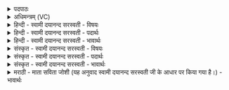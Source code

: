 <details><summary>पदपाठः</summary>

आ। या॒तु॒। इन्द्रः॑। अव॑से। उप॑। नः॒। इ॒ह। स्तु॒तः। स॒ध॒मादिति॑ सध॒ऽमात्। अ॒स्तु॒। शूरः॑। वा॒वृ॒धा॒नः। व॒वृ॒धा॒नऽइति॑ ववृधा॒नः। तवि॑षीः। यस्य॑। पू॒र्वीः। द्यौः। न। क्ष॒त्रम्। अ॒भिभूतीत्य॒भिऽभू॑ति। पुष्या॑त्। ४७।
</details>

<details><summary>अधिमन्त्रम् (VC)</summary>

- इन्द्रो देवता
- वामदेव ऋषिः
- भुरिक्पङ्क्तिः
- पञ्चमः
</details>

<details><summary>हिन्दी - स्वामी दयानन्द सरस्वती - विषयः</summary>

अब राजधर्मविषय को अगले मन्त्र में कहा है ॥
</details>

<details><summary>हिन्दी - स्वामी दयानन्द सरस्वती - पदार्थः</summary>

पदार्थान्वयभाषाः -  जो (इन्द्रः) परमैश्वर्य का धारण करनेहारा (इह) इस वर्त्तमान काल में (स्तुतः) प्रशंसा को प्राप्त हुआ (शूरः) निर्भय वीर पुरुष (पूर्वीः) पूर्व विद्वानों ने अच्छी शिक्षा से उत्तम की हुई (तविषीः) सेनाओं को (वावृधानः) अत्यन्त बढ़ानेहारा जन (यस्य) जिस का (अभिभूति) शत्रुओं का तिरस्कार करनेहारा (क्षत्रम्) राज्य (द्यौः) सूर्य के प्रकाश के (न) समान वर्त्तता है जो (नः) हम को (पुष्यात्) पुष्ट करे वह हमारे (अवसे) रक्षा आदि के लिये (उप, आ, यातु) समीप प्राप्त होवे और (सधमात्) समान स्थानवाला (अस्तु) होवे ॥४७ ॥
</details>

<details><summary>हिन्दी - स्वामी दयानन्द सरस्वती - भावार्थः</summary>

भावार्थभाषाः -  जो मनुष्य सूर्य के समान न्याय और विद्या दोनों के प्रकाश करनेहारे, सत्कृत हर्ष और पुष्टि से युक्त सेनावाले, प्रजा की पुष्टि और दुष्टों का नाश करनेहारे हों, वे राज्याधिकारी होवें ॥४७ ॥
</details>

<details><summary>संस्कृत - स्वामी दयानन्द सरस्वती - विषयः</summary>

अथ राजधर्मविषयमाह ॥
</details>

<details><summary>संस्कृत - स्वामी दयानन्द सरस्वती - पदार्थः</summary>

पदार्थान्वयभाषाः -  य इन्द्र इह स्तुतः शूरः पूर्वीस्तविषीर्वावृधानो यस्याभिभूति क्षत्रं द्यौर्न वर्त्तते, यो नः पुष्यात् सोऽस्माकमवस उपायातु सधमादस्तु ॥४७ ॥
</details>

<details><summary>संस्कृत - स्वामी दयानन्द सरस्वती - भावार्थः</summary>

भावार्थभाषाः -  ये मनुष्याः सूर्यवत् न्यायविद्योभयप्रकाशकाः सत्कृतहृष्टपुष्टसेनाः प्रजापोषका दुष्टविनाशकाः स्युस्ते राज्याधिकारिणः सन्तु ॥४७ ॥
</details>

<details><summary>मराठी - माता सविता जोशी (यह अनुवाद स्वामी दयानन्द सरस्वती जी के आधार पर किया गया है।) - भावार्थः</summary>

भावार्थभाषाः -  जी माणसे सूर्यासारखी न्यायदक्ष व विद्येचा प्रसार, प्रचार करण्यास सक्षम असून, सुसज्जित सेनेने प्रजेचे रक्षण करतात आणि दुष्टांचा नायनाट करतात त्यांनीच राज्याधिकारी बनावे.
</details>
